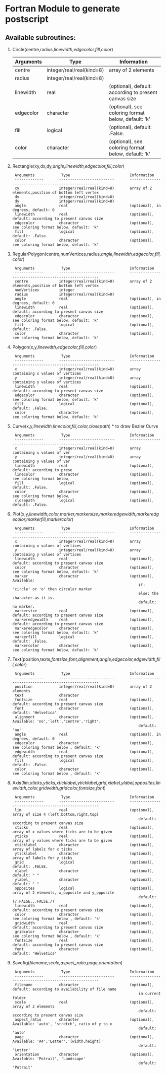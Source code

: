 # Fortran Module to generate postscript

Available subroutines:
----------------------
1. Circle(centre,radius,*linewidth,edgecolor,fill,color*)


      |  Arguments     |       Type                        |   Information                                            |
      |  --------------|-----------------------------------|----------------------------------------------------------|
      |  centre        |      integer/real/real(kind=8)    |   array of 2 elements                                    |
      |  radius        |      integer/real/real(kind=8)    |                                                          |
      |  linewidth     |      real                         |   (optional), default: according to present canvas size  |
      |  edgecolor     |      character                    |   (optional), see coloring format below, default: 'k'    |
      |  fill          |      logical                      |   (optional), default: .False.                           |
      |  color         |      character                    |   (optional), see coloring format below, default: 'k'    |



2. Rectangle(xy,dx,dy,*angle,linewidth,edgecolor,fill,color*)

        Arguments            Type                           Information
        -------------       -------------------------       -----------------------------------------------------
        xy                  integer/real/real(kind=8)       array of 2 elements,position of bottom left vertex
        dx                  integer/real/real(kind=8)
        dy                  integer/real/real(kind=8)
        angle               real                            (optional), in degrees, default: 0 
        linewidth           real                            (optional), default: according to present canvas size
        edgecolor           character                       (optional), see coloring format below, default: 'k'
        fill                logical                         (optional), default: .False.
        color               character                       (optional), see coloring format below, default: 'k'



3. RegularPolygon(centre,numVertices,radius,*angle,linewidth,edgecolor,fill,color*)

        Arguments            Type                           Information
        -------------       -------------------------       -----------------------------------------------------
        centre              integer/real/real(kind=8)       array of 2 elements,position of bottom left vertex
        numVertices         integer
        radius              integer/real/real(kind=8)
        angle               real                            (optional), in degrees, default: 0 
        linewidth           real                            (optional), default: according to present canvas size
        edgecolor           character                       (optional), see coloring format below, default: 'k'
        fill                logical                         (optional), default: .False.
        color               character                       (optional), see coloring format below, default: 'k'



4. Polygon(x,y,*linewidth,edgecolor,fill,color*)

        Arguments            Type                           Information
        -------------       -------------------------       -----------------------------------------------------
        x                   integer/real/real(kind=8)       array containing x values of vertices
        y                   integer/real/real(kind=8)       array containing y values of vertices
        linewidth           real                            (optional), default: according to present canvas size
        edgecolor           character                       (optional), see coloring format below, default: 'k'
        fill                logical                         (optional), default: .False.
        color               character                       (optional), see coloring format below, default: 'k'



5. Curve(x,y,*linewidth,linecolor,fill,color,closepath*)
                 * to draw Bezier Curve

        Arguments            Type                           Information
        -------------       -------------------------       -----------------------------------------------------
        x                   integer/real/real(kind=8)       array containing x values of ver
        y                   integer/real/real(kind=8)       array containing y values of ver
        linewidth           real                            (optional), default: according to prese
        linecolor           character                       (optional), see coloring format below, 
        fill                logical                         (optional), default: .False.
        color               character                       (optional), see coloring format below, 
        closepath           logical                         (optional), default: .False.



6. Plot(x,y,*linewidth,color,marker,markersize,markeredgewidth,markeredgecolor,markerfill,markercolor*)

        Arguments            Type                           Information
        -------------       -------------------------       -----------------------------------------------------
        x                   integer/real/real(kind=8)       array containing x values of vertices
        y                   integer/real/real(kind=8)       array containing y values of vertices
        linewidth           real                            (optional), default: according to present canvas size
        color               character                       (optional), see coloring format below, default: 'k'
        marker              character                       (optional), Available:
                                                                if: 'circle' or 'o' then circular marker 
                                                                else: the character as it is.
                                                                default: no marker. 
        markersize          real                            (optional), default: according to present canvas size
        markeredgewidth     real                            (optional), default: according to present canvas size
        markeredgecolor     character                       (optional), see coloring format below, default: 'k'
        markerfill          logical                         (optional), default: .False.
        markercolor         character                       (optional), see coloring format below, default: 'k'



7. Text(position,texts,*fontsize,font,alignment,angle,edgecolor,edgewidth,fill,color*)

        Arguments            Type                           Information
        -------------       -------------------------       -----------------------------------------------------
        position            integer/real/real(kind=8)       array of 2 elements
        text                character
        fontsize            real                            (optional), default: according to present canvas size
        font                character                       (optional), default: 'Helvetica'
        alignment           character                       (optional), Available: 'no','left','centre','right'. 
                                                                default: 'no'
        angle               real                            (optional), in degrees, default: 0
        edgecolor           character                       (optional), see coloring format below , default: 'k'
        edgewidth           real                            (optional), default: according to present canvas size
        fill                logical                         (optional), default: .False.
        color               character                       (optional), see coloring format below , default: 'k'



8. Axis(*lim,xticks,yticks,xticklabel,yticklabel,grid,xlabel,ylabel,opposites,linewidth,color,gridwidth,gridcolor,fontsize,font*)

        Arguments            Type                           Information
        -------------       -------------------------       -----------------------------------------------------
        lim                 real                            (optional), array of size 4 (left,bottom,right,top)
                                                                default: according to present canvas size
        xticks              real                            (optional), array of x values where ticks are to be given
        yticks              real                            (optional), array of y values where ticks are to be given
        xticklabel          character                       (optional), array of labels for x ticks
        yticklabel          character                       (optional), array of labels for y ticks
        grid                logical                         (optional), default: .FALSE.
        xlabel              character                       (optional), default: " "
        ylabel_             character                       (optional), default: " "
        opposites           logical                         (optional), array of 2 elements, x_opposite and y_opposite
                                                                default: (/.FALSE.,.FALSE./)
        linewidth           real                            (optional), default: according to present canvas size
        color               character                       (optional), see coloring format below , default: 'k'
        gridwidth           real                            (optional), default: according to present canvas size
        gridcolor           character                       (optional), see coloring format below , default: 'k'
        fontsize            real                            (optional), default: according to present canvas size
        font                character                       (optional), default: 'Helvetica'



9. Savefig(*filename,scale,aspect_ratio,page,orientation*)

        Arguments            Type                           Information
        -------------       -------------------------       -----------------------------------------------------
        filename            character                       (optional), default: according to availability of file name
                                                                in current folder
        scale               real                            (optional), array of 2 elements
                                                                default: according to present canvas size
        aspect_ratio        character                       (optional), Available: 'auto', 'stretch', ratio of y to x
                                                                default: 'auto'
        page                character                       (optional), Available: 'A4','Letter','(width,height)'
                                                                default: 'Letter'
        orientation         character                       (optional), Available: 'Potrait', 'Landscape'
                                                                default: 'Potrait'
                                                                
